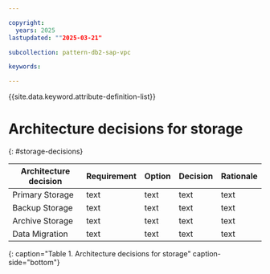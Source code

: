 ```yaml
---

copyright:
  years: 2025
lastupdated: ""2025-03-21"

subcollection: pattern-db2-sap-vpc

keywords:

---
```


{{site.data.keyword.attribute-definition-list}}

# Architecture decisions for storage
{: #storage-decisions}



| Architecture decision| Requirement| Option | Decision| Rationale|
|-|-|-|-|-|
|Primary Storage| text | text | text | text |
|Backup Storage| text | text | text | text |
|Archive Storage| text | text | text | text |
|Data Migration| text | text | text | text |
{: caption="Table 1. Architecture decisions for storage" caption-side="bottom"}
